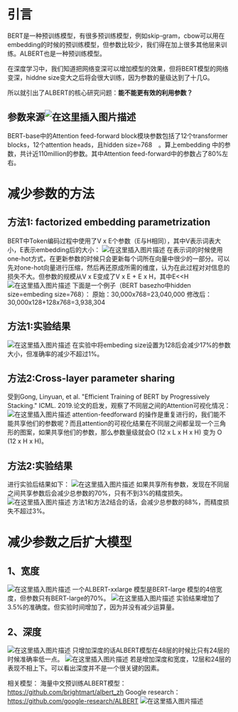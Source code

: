 # 引言
BERT是一种预训练模型，有很多预训练模型，例如skip-gram，cbow可以用在embedding的时候的预训练模型，但参数比较少，我们得在加上很多其他层来训练。ALBERT也是一种预训练模型。

在深度学习中，我们知道把网络变深可以增加模型的效果，但将BERT模型的网络变深，hiddne size变大之后将会很大训练，因为参数的量级达到了十几G。

所以就引出了ALBERT的核心研究问题：**能不能更有效的利用参数？**

## 参数来源![在这里插入图片描述](https://img-blog.csdnimg.cn/20200317134935143.png)
BERT-base中的Attention feed-forward block模块参数包括了12个transformer blocks，12个attention heads，且hidden size=768　。算上embedding 中的参数，共计近110million的参数。其中Attention feed-forward中的参数占了80%左右。


# 减少参数的方法
## 方法1: factorized embedding parametrization
BERT中Token编码过程中使用了V x E个参数（E与H相同），其中V表示词表大小，E表示embedding后的大小：
![在这里插入图片描述](https://img-blog.csdnimg.cn/20200317135105506.png)
在表示词的时候使用one-hot方式，在更新参数的时候只会更新每个词所在向量中很少的一部分。可以先对one-hot向量进行压缩，然后再还原成所需的维度，认为在此过程对对信息的损失不大。但参数的规模从V x E变成了V x E + E x H，其中E<<H
![在这里插入图片描述](https://img-blog.csdnimg.cn/20200317135256242.png)
下面是一个例子（BERT basezho中hidden size=embeding size=768）：
原始：30,000x768=23,040,000
修改后：30,000x128+128x768=3,938,304

## 方法1:实验结果
![在这里插入图片描述](https://img-blog.csdnimg.cn/20200317135330250.png)
在实验中将embeding size设置为128后会减少17%的参数大小，但准确率的减少不超过1%。


## 方法2:Cross-layer parameter sharing
受到Gong, Linyuan, et al. "Efficient Training of BERT by Progressively Stacking." ICML. 2019.论文的启发，观察了不同层之间的Attention可视化情况：
![在这里插入图片描述](https://img-blog.csdnimg.cn/20200317135446676.png)
attention-feedforward 的操作是重复进行的，我们能不能共享他们的参数呢？而且attention的可视化结果在不同层之间都呈现一个三角形的图案，如果共享他们的参数，那么参数量级就会O (12 x L x H x H) 变为 O (12 x H x H)。

## 方法2:实验结果
进行实验后结果如下：
![在这里插入图片描述](https://img-blog.csdnimg.cn/20200317135526369.png)
如果共享所有参数，发现在不同层之间共享参数后会减少总参数的70%，只有不到3%的精度损失。
![在这里插入图片描述](https://img-blog.csdnimg.cn/20200317135544728.png)
方法1和方法2结合的话，会减少总参数的88%，而精度损失不超过3%。


# 减少参数之后扩大模型
## 1、宽度
![在这里插入图片描述](https://img-blog.csdnimg.cn/20200317135621960.png)
一个ALBERT-xxlarge 模型是BERT-large 模型的4倍宽度，但参数只有BERT-large的70%。
![在这里插入图片描述](https://img-blog.csdnimg.cn/20200317135640629.png)
实验结果增加了3.5%的准确度。但实验时间增加了，因为并没有减少运算量。

## 2、深度
![在这里插入图片描述](https://img-blog.csdnimg.cn/20200317135707328.png)
只增加深度的话ALBERT模型在48层的时候比只有24层的时候准确率低一点。
![在这里插入图片描述](https://img-blog.csdnimg.cn/20200317135725321.png)
若是增加深度和宽度，12层和24层的表现不相上下。可以看出深度并不是一个很关键的因素。


相关模型：
海量中文预训练ALBERT模型：https://github.com/brightmart/albert_zh
Google research：https://github.com/google-research/ALBERT
![在这里插入图片描述](https://img-blog.csdnimg.cn/20200317135823928.png)